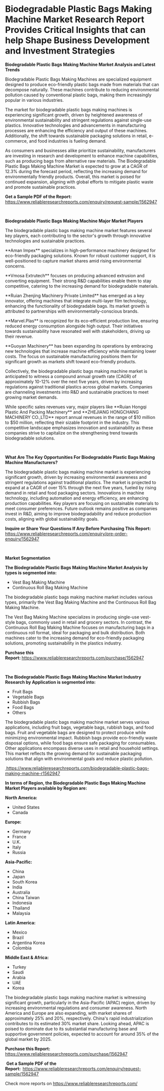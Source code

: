 <p><h1>Biodegradable Plastic Bags Making Machine Market Research Report Provides Critical Insights that can help Shape Business Development and Investment Strategies</h1></p><p><strong>Biodegradable Plastic Bags Making Machine Market Analysis and Latest Trends</strong></p>
<p><p>Biodegradable Plastic Bags Making Machines are specialized equipment designed to produce eco-friendly plastic bags made from materials that can decompose naturally. These machines contribute to reducing environmental pollution caused by conventional plastic bags, making them increasingly popular in various industries. </p><p>The market for biodegradable plastic bags making machines is experiencing significant growth, driven by heightened awareness of environmental sustainability and stringent regulations against single-use plastics. Innovative technologies and advancements in manufacturing processes are enhancing the efficiency and output of these machines. Additionally, the shift towards sustainable packaging solutions in retail, e-commerce, and food industries is fueling demand.</p><p>As consumers and businesses alike prioritize sustainability, manufacturers are investing in research and development to enhance machine capabilities, such as producing bags from alternative raw materials. The Biodegradable Plastic Bags Making Machine Market is expected to grow at a CAGR of 12.3% during the forecast period, reflecting the increasing demand for environmentally friendly products. Overall, this market is poised for continued expansion, aligning with global efforts to mitigate plastic waste and promote sustainable practices.</p></p>
<p><strong>Get a Sample PDF of the Report:&nbsp;</strong> <a href="https://www.reliableresearchreports.com/enquiry/request-sample/1562947?utm_campaign=2179&utm_medium=2&utm_source=Github&utm_content=ia&utm_term=16022025&utm_id=biodegradable-plastic-bags-making-machine">https://www.reliableresearchreports.com/enquiry/request-sample/1562947</a></p>
<p>&nbsp;</p>
<p><strong>Biodegradable Plastic Bags Making Machine Major Market Players</strong></p>
<p><p>The biodegradable plastic bags making machine market features several key players, each contributing to the sector's growth through innovative technologies and sustainable practices. </p><p>**Aman Impex** specializes in high-performance machinery designed for eco-friendly packaging solutions. Known for robust customer support, it is well-positioned to capture market shares amid rising environmental concerns. </p><p>**Vmosa Extrutech** focuses on producing advanced extrusion and converting equipment. Their strong R&D capabilities enable them to stay competitive, catering to the increasing demand for biodegradable materials. </p><p>**Ruian Zhenjing Machinery Private Limited** has emerged as a key innovator, offering machines that integrate multi-layer film technology, enhancing the functionality of biodegradable bags. Its market growth is attributed to partnerships with environmentally-conscious brands.</p><p>**Marvel.Plas** is recognized for its eco-efficient production line, ensuring reduced energy consumption alongside high output. Their initiatives towards sustainability have resonated well with stakeholders, driving up their revenue.</p><p>**Guoyan Machinery** has been expanding its operations by embracing new technologies that increase machine efficiency while maintaining lower costs. The focus on sustainable manufacturing positions them for significant growth as markets shift toward eco-friendly products.</p><p>Collectively, the biodegradable plastic bags making machine market is anticipated to witness a compound annual growth rate (CAGR) of approximately 10-12% over the next five years, driven by increasing regulations against traditional plastics across global markets. Companies are channeling investments into R&D and sustainable practices to meet growing market demands.</p><p>While specific sales revenues vary, major players like **Ruian Hongqi Plastic And Packing Machinery** and **ZHEJIANG HONGCHANG MACHINERY CO.,LTD** report annual revenues in the range of $10 million to $50 million, reflecting their sizable footprint in the industry. This competitive landscape emphasizes innovation and sustainability as these companies strive to capitalize on the strengthening trend towards biodegradable solutions.</p></p>
<p>&nbsp;</p>
<p><strong>What Are The Key Opportunities For Biodegradable Plastic Bags Making Machine Manufacturers?</strong></p>
<p><p>The biodegradable plastic bags making machine market is experiencing significant growth, driven by increasing environmental awareness and stringent regulations against traditional plastics. The market is projected to expand at a CAGR of over 15% through the next five years, fueled by rising demand in retail and food packaging sectors. Innovations in machine technology, including automation and energy efficiency, are enhancing production capabilities. Key players are focusing on sustainable materials to meet consumer preferences. Future outlook remains positive as companies invest in R&D, aiming to improve biodegradability and reduce production costs, aligning with global sustainability goals.</p></p>
<p><strong>Inquire or Share Your Questions If Any Before Purchasing This Report:</strong> <a href="https://www.reliableresearchreports.com/enquiry/pre-order-enquiry/1562947?utm_campaign=2179&utm_medium=2&utm_source=Github&utm_content=ia&utm_term=16022025&utm_id=biodegradable-plastic-bags-making-machine">https://www.reliableresearchreports.com/enquiry/pre-order-enquiry/1562947</a></p>
<p>&nbsp;</p>
<p><strong>Market Segmentation</strong></p>
<p><strong>The Biodegradable Plastic Bags Making Machine Market Analysis by types is segmented into:</strong></p>
<p><ul><li>Vest Bag Making Machine</li><li>Continuous Roll Bag Making Machine</li></ul></p>
<p><p>The biodegradable plastic bags making machine market includes various types, primarily the Vest Bag Making Machine and the Continuous Roll Bag Making Machine. </p><p>The Vest Bag Making Machine specializes in producing single-use vest-style bags, commonly used in retail and grocery sectors. In contrast, the Continuous Roll Bag Making Machine focuses on manufacturing bags in a continuous roll format, ideal for packaging and bulk distribution. Both machines cater to the increasing demand for eco-friendly packaging solutions, promoting sustainability in the plastics industry.</p></p>
<p><strong>Purchase this Report:&nbsp;</strong><a href="https://www.reliableresearchreports.com/purchase/1562947?utm_campaign=2179&utm_medium=2&utm_source=Github&utm_content=ia&utm_term=16022025&utm_id=biodegradable-plastic-bags-making-machine">https://www.reliableresearchreports.com/purchase/1562947</a></p>
<p>&nbsp;</p>
<p><strong>The Biodegradable Plastic Bags Making Machine Market Industry Research by Application is segmented into:</strong></p>
<p><ul><li>Fruit Bags</li><li>Vegetable Bags</li><li>Rubbish Bags</li><li>Food Bags</li><li>Others</li></ul></p>
<p><p>The biodegradable plastic bags making machine market serves various applications, including fruit bags, vegetable bags, rubbish bags, and food bags. Fruit and vegetable bags are designed to protect produce while minimizing environmental impact. Rubbish bags provide eco-friendly waste disposal options, while food bags ensure safe packaging for consumables. Other applications encompass diverse uses in retail and household settings. This market reflects the growing demand for sustainable packaging solutions that align with environmental goals and reduce plastic pollution.</p></p>
<p><a href="https://www.reliableresearchreports.com/biodegradable-plastic-bags-making-machine-r1562947?utm_campaign=2179&utm_medium=2&utm_source=Github&utm_content=ia&utm_term=16022025&utm_id=biodegradable-plastic-bags-making-machine">&nbsp;https://www.reliableresearchreports.com/biodegradable-plastic-bags-making-machine-r1562947</a></p>
<p><strong>In terms of Region, the Biodegradable Plastic Bags Making Machine Market Players available by Region are:</strong></p>
<p>
    <p> <strong> North America: </strong>
        <ul>
            <li>United States</li>
            <li>Canada</li>
        </ul>
        </p> 
    <p> <strong> Europe: </strong>
        <ul>
            <li>Germany</li>
            <li>France</li>
            <li>U.K.</li>
            <li>Italy</li>
            <li>Russia</li>
        </ul>
        </p> 
    <p> <strong> Asia-Pacific: </strong>
        <ul>
            <li>China</li>
            <li>Japan</li>
            <li>South Korea</li>
            <li>India</li>
            <li>Australia</li>
            <li>China Taiwan</li>
            <li>Indonesia</li>
            <li>Thailand</li>
            <li>Malaysia</li>
        </ul>
        </p> 
    <p> <strong> Latin America: </strong>
        <ul>
            <li>Mexico</li>
            <li>Brazil</li>
            <li>Argentina Korea</li>
            <li>Colombia</li>
        </ul>
        </p> 
    <p> <strong> Middle East & Africa: </strong>
        <ul>
            <li>Turkey</li>
            <li>Saudi</li>
            <li>Arabia</li>
            <li>UAE</li>
            <li>Korea</li>
        </ul>
    </p>
    </p>
<p><p>The biodegradable plastic bags making machine market is witnessing significant growth, particularly in the Asia-Pacific (APAC) region, driven by increasing environmental regulations and consumer awareness. North America and Europe are also expanding, with market shares of approximately 25% and 20%, respectively. China's rapid industrialization contributes to its estimated 30% market share. Looking ahead, APAC is poised to dominate due to its substantial manufacturing base and supportive government policies, expected to account for around 35% of the global market by 2025.</p></p>
<p><strong>Purchase this Report: </strong><a href="https://www.reliableresearchreports.com/purchase/1562947?utm_campaign=2179&utm_medium=2&utm_source=Github&utm_content=ia&utm_term=16022025&utm_id=biodegradable-plastic-bags-making-machine">https://www.reliableresearchreports.com/purchase/1562947</a></p>
<p>&nbsp;<strong>Get a Sample PDF of the Report:&nbsp;&nbsp;</strong><a href="https://www.reliableresearchreports.com/enquiry/request-sample/1562947?utm_campaign=2179&utm_medium=2&utm_source=Github&utm_content=ia&utm_term=16022025&utm_id=biodegradable-plastic-bags-making-machine">https://www.reliableresearchreports.com/enquiry/request-sample/1562947</a></p>
<p><strong></strong></p>
<p>Check more reports on <a href="https://www.reliableresearchreports.com/?utm_campaign=2179&utm_medium=2&utm_source=Github&utm_content=ia&utm_term=16022025&utm_id=biodegradable-plastic-bags-making-machine">https://www.reliableresearchreports.com/</a></p>